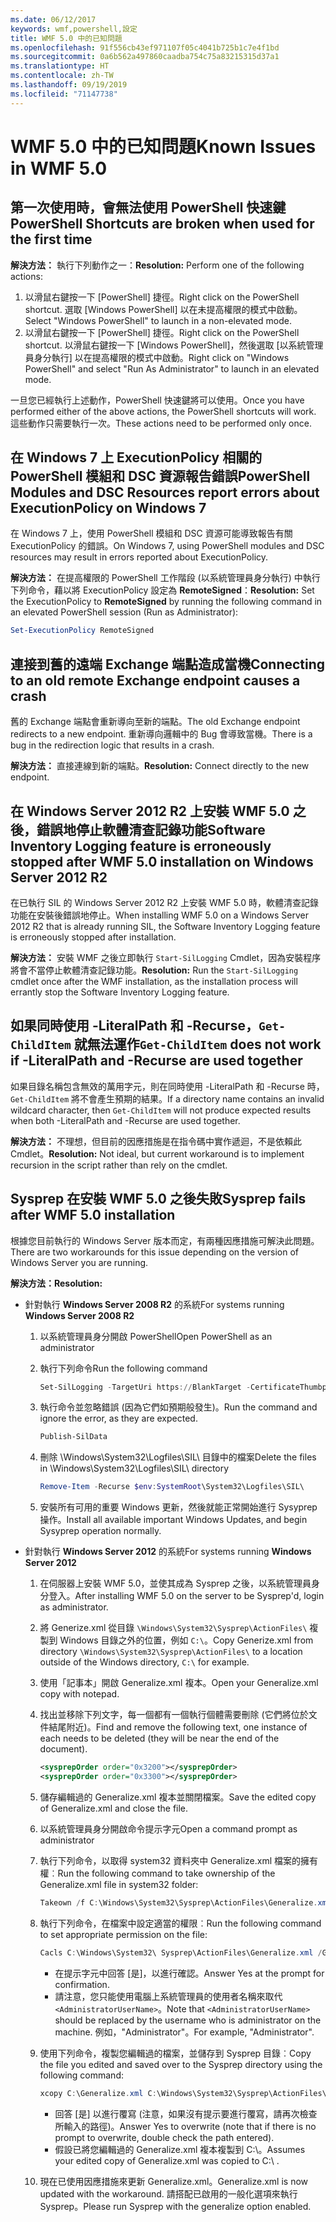 ```yaml
---
ms.date: 06/12/2017
keywords: wmf,powershell,設定
title: WMF 5.0 中的已知問題
ms.openlocfilehash: 91f556cb43ef971107f05c4041b725b1c7e4f1bd
ms.sourcegitcommit: 0a6b562a497860caadba754c75a83215315d37a1
ms.translationtype: HT
ms.contentlocale: zh-TW
ms.lasthandoff: 09/19/2019
ms.locfileid: "71147738"
---
```

# <a name="known-issues-in-wmf-50"></a><span data-ttu-id="dfc91-103">WMF 5.0 中的已知問題</span><span class="sxs-lookup"><span data-stu-id="dfc91-103">Known Issues in WMF 5.0</span></span>

## <a name="powershell-shortcuts-are-broken-when-used-for-the-first-time"></a><span data-ttu-id="dfc91-104">第一次使用時，會無法使用 PowerShell 快速鍵</span><span class="sxs-lookup"><span data-stu-id="dfc91-104">PowerShell Shortcuts are broken when used for the first time</span></span>

<span data-ttu-id="dfc91-105">**解決方法：** 執行下列動作之一：</span><span class="sxs-lookup"><span data-stu-id="dfc91-105">**Resolution:** Perform one of the following actions:</span></span>

1. <span data-ttu-id="dfc91-106">以滑鼠右鍵按一下 [PowerShell] 捷徑。</span><span class="sxs-lookup"><span data-stu-id="dfc91-106">Right click on the PowerShell shortcut.</span></span> <span data-ttu-id="dfc91-107">選取 [Windows PowerShell] 以在未提高權限的模式中啟動。</span><span class="sxs-lookup"><span data-stu-id="dfc91-107">Select "Windows PowerShell" to launch in a non-elevated mode.</span></span>
2. <span data-ttu-id="dfc91-108">以滑鼠右鍵按一下 [PowerShell] 捷徑。</span><span class="sxs-lookup"><span data-stu-id="dfc91-108">Right click on the PowerShell shortcut.</span></span> <span data-ttu-id="dfc91-109">以滑鼠右鍵按一下 [Windows PowerShell]，然後選取 [以系統管理員身分執行] 以在提高權限的模式中啟動。</span><span class="sxs-lookup"><span data-stu-id="dfc91-109">Right click on "Windows PowerShell" and select "Run As Administrator" to launch in an elevated mode.</span></span>

<span data-ttu-id="dfc91-110">一旦您已經執行上述動作，PowerShell 快速鍵將可以使用。</span><span class="sxs-lookup"><span data-stu-id="dfc91-110">Once you have performed either of the above actions, the PowerShell shortcuts will work.</span></span> <span data-ttu-id="dfc91-111">這些動作只需要執行一次。</span><span class="sxs-lookup"><span data-stu-id="dfc91-111">These actions need to be performed only once.</span></span>

## <a name="powershell-modules-and-dsc-resources-report-errors-about-executionpolicy-on-windows-7"></a><span data-ttu-id="dfc91-112">在 Windows 7 上 ExecutionPolicy 相關的 PowerShell 模組和 DSC 資源報告錯誤</span><span class="sxs-lookup"><span data-stu-id="dfc91-112">PowerShell Modules and DSC Resources report errors about ExecutionPolicy on Windows 7</span></span>

<span data-ttu-id="dfc91-113">在 Windows 7 上，使用 PowerShell 模組和 DSC 資源可能導致報告有關 ExecutionPolicy 的錯誤。</span><span class="sxs-lookup"><span data-stu-id="dfc91-113">On Windows 7, using PowerShell modules and DSC resources may result in errors reported about ExecutionPolicy.</span></span>

<span data-ttu-id="dfc91-114">**解決方法：** 在提高權限的 PowerShell 工作階段 (以系統管理員身分執行) 中執行下列命令，藉以將 ExecutionPolicy 設定為 **RemoteSigned**：</span><span class="sxs-lookup"><span data-stu-id="dfc91-114">**Resolution:** Set the ExecutionPolicy to **RemoteSigned** by running the following command in an elevated PowerShell session (Run as Administrator):</span></span>

```powershell
Set-ExecutionPolicy RemoteSigned
```

## <a name="connecting-to-an-old-remote-exchange-endpoint-causes-a-crash"></a><span data-ttu-id="dfc91-115">連接到舊的遠端 Exchange 端點造成當機</span><span class="sxs-lookup"><span data-stu-id="dfc91-115">Connecting to an old remote Exchange endpoint causes a crash</span></span>

<span data-ttu-id="dfc91-116">舊的 Exchange 端點會重新導向至新的端點。</span><span class="sxs-lookup"><span data-stu-id="dfc91-116">The old Exchange endpoint redirects to a new endpoint.</span></span> <span data-ttu-id="dfc91-117">重新導向邏輯中的 Bug 會導致當機。</span><span class="sxs-lookup"><span data-stu-id="dfc91-117">There is a bug in the redirection logic that results in a crash.</span></span>

<span data-ttu-id="dfc91-118">**解決方法：** 直接連線到新的端點。</span><span class="sxs-lookup"><span data-stu-id="dfc91-118">**Resolution:** Connect directly to the new endpoint.</span></span>

## <a name="software-inventory-logging-feature-is-erroneously-stopped-after-wmf-50-installation-on-windows-server-2012-r2"></a><span data-ttu-id="dfc91-119">在 Windows Server 2012 R2 上安裝 WMF 5.0 之後，錯誤地停止軟體清查記錄功能</span><span class="sxs-lookup"><span data-stu-id="dfc91-119">Software Inventory Logging feature is erroneously stopped after WMF 5.0 installation on Windows Server 2012 R2</span></span>

<span data-ttu-id="dfc91-120">在已執行 SIL 的 Windows Server 2012 R2 上安裝 WMF 5.0 時，軟體清查記錄功能在安裝後錯誤地停止。</span><span class="sxs-lookup"><span data-stu-id="dfc91-120">When installing WMF 5.0 on a Windows Server 2012 R2 that is already running SIL, the Software Inventory Logging feature is erroneously stopped after installation.</span></span>

<span data-ttu-id="dfc91-121">**解決方法：** 安裝 WMF 之後立即執行 `Start-SilLogging` Cmdlet，因為安裝程序將會不當停止軟體清查記錄功能。</span><span class="sxs-lookup"><span data-stu-id="dfc91-121">**Resolution:** Run the `Start-SilLogging` cmdlet once after the WMF installation, as the installation process will errantly stop the Software Inventory Logging feature.</span></span>

## <a name="get-childitem-does-not-work-if--literalpath-and--recurse-are-used-together"></a><span data-ttu-id="dfc91-122">如果同時使用 -LiteralPath 和 -Recurse，`Get-ChildItem` 就無法運作</span><span class="sxs-lookup"><span data-stu-id="dfc91-122">`Get-ChildItem` does not work if -LiteralPath and -Recurse are used together</span></span>

<span data-ttu-id="dfc91-123">如果目錄名稱包含無效的萬用字元，則在同時使用 -LiteralPath 和 -Recurse 時，`Get-ChildItem` 將不會產生預期的結果。</span><span class="sxs-lookup"><span data-stu-id="dfc91-123">If a directory name contains an invalid wildcard character, then `Get-ChildItem` will not produce expected results when both -LiteralPath and -Recurse are used together.</span></span>

<span data-ttu-id="dfc91-124">**解決方法：** 不理想，但目前的因應措施是在指令碼中實作遞迴，不是依賴此 Cmdlet。</span><span class="sxs-lookup"><span data-stu-id="dfc91-124">**Resolution:** Not ideal, but current workaround is to implement recursion in the script rather than rely on the cmdlet.</span></span>

## <a name="sysprep-fails-after-wmf-50-installation"></a><span data-ttu-id="dfc91-125">Sysprep 在安裝 WMF 5.0 之後失敗</span><span class="sxs-lookup"><span data-stu-id="dfc91-125">Sysprep fails after WMF 5.0 installation</span></span>

<span data-ttu-id="dfc91-126">根據您目前執行的 Windows Server 版本而定，有兩種因應措施可解決此問題。</span><span class="sxs-lookup"><span data-stu-id="dfc91-126">There are two workarounds for this issue depending on the version of Windows Server you are running.</span></span>

<span data-ttu-id="dfc91-127">**解決方法：**</span><span class="sxs-lookup"><span data-stu-id="dfc91-127">**Resolution:**</span></span>

- <span data-ttu-id="dfc91-128">針對執行 **Windows Server 2008 R2** 的系統</span><span class="sxs-lookup"><span data-stu-id="dfc91-128">For systems running **Windows Server 2008 R2**</span></span>
  1. <span data-ttu-id="dfc91-129">以系統管理員身分開啟 PowerShell</span><span class="sxs-lookup"><span data-stu-id="dfc91-129">Open PowerShell as an administrator</span></span>
  2. <span data-ttu-id="dfc91-130">執行下列命令</span><span class="sxs-lookup"><span data-stu-id="dfc91-130">Run the following command</span></span>

     ```powershell
     Set-SilLogging -TargetUri https://BlankTarget -CertificateThumbprint 0123456789
     ```

  3. <span data-ttu-id="dfc91-131">執行命令並忽略錯誤 (因為它們如預期般發生)。</span><span class="sxs-lookup"><span data-stu-id="dfc91-131">Run the command and ignore the error, as they are expected.</span></span>

     ```powershell
     Publish-SilData
     ```

  4. <span data-ttu-id="dfc91-132">刪除 \Windows\System32\Logfiles\SIL\ 目錄中的檔案</span><span class="sxs-lookup"><span data-stu-id="dfc91-132">Delete the files in  \Windows\System32\Logfiles\SIL\ directory</span></span>

     ```powershell
     Remove-Item -Recurse $env:SystemRoot\System32\Logfiles\SIL\
     ```

  5. <span data-ttu-id="dfc91-133">安裝所有可用的重要 Windows 更新，然後就能正常開始進行 Sysyprep 操作。</span><span class="sxs-lookup"><span data-stu-id="dfc91-133">Install all available important Windows Updates, and begin Sysyprep operation normally.</span></span>

- <span data-ttu-id="dfc91-134">針對執行 **Windows Server 2012** 的系統</span><span class="sxs-lookup"><span data-stu-id="dfc91-134">For systems running **Windows Server 2012**</span></span>
  1. <span data-ttu-id="dfc91-135">在伺服器上安裝 WMF 5.0，並使其成為 Sysprep 之後，以系統管理員身分登入。</span><span class="sxs-lookup"><span data-stu-id="dfc91-135">After installing WMF 5.0 on the server to be Sysprep'd, login as administrator.</span></span>
  2. <span data-ttu-id="dfc91-136">將 Generize.xml 從目錄 `\Windows\System32\Sysprep\ActionFiles\` 複製到 Windows 目錄之外的位置，例如 `C:\`。</span><span class="sxs-lookup"><span data-stu-id="dfc91-136">Copy Generize.xml from directory `\Windows\System32\Sysprep\ActionFiles\` to a location outside of the Windows directory, `C:\` for example.</span></span>
  3. <span data-ttu-id="dfc91-137">使用「記事本」開啟 Generalize.xml 複本。</span><span class="sxs-lookup"><span data-stu-id="dfc91-137">Open your Generalize.xml copy with notepad.</span></span>
  4. <span data-ttu-id="dfc91-138">找出並移除下列文字，每一個都有一個執行個體需要刪除 (它們將位於文件結尾附近)。</span><span class="sxs-lookup"><span data-stu-id="dfc91-138">Find and remove the following text, one instance of each needs to be deleted (they will be near the end of the document).</span></span>

     ```xml
     <sysprepOrder order="0x3200"></sysprepOrder>
     <sysprepOrder order="0x3300"></sysprepOrder>
     ```

  5. <span data-ttu-id="dfc91-139">儲存編輯過的 Generalize.xml 複本並關閉檔案。</span><span class="sxs-lookup"><span data-stu-id="dfc91-139">Save the edited copy of Generalize.xml and close the file.</span></span>
  6. <span data-ttu-id="dfc91-140">以系統管理員身分開啟命令提示字元</span><span class="sxs-lookup"><span data-stu-id="dfc91-140">Open a command prompt as administrator</span></span>
  7. <span data-ttu-id="dfc91-141">執行下列命令，以取得 system32 資料夾中 Generalize.xml 檔案的擁有權︰</span><span class="sxs-lookup"><span data-stu-id="dfc91-141">Run the following command to take ownership of the Generalize.xml file in system32 folder:</span></span>

     ```powershell
     Takeown /f C:\Windows\System32\Sysprep\ActionFiles\Generalize.xml
     ```

  8. <span data-ttu-id="dfc91-142">執行下列命令，在檔案中設定適當的權限︰</span><span class="sxs-lookup"><span data-stu-id="dfc91-142">Run the following command to set appropriate permission on the file:</span></span>

     ```powershell
     Cacls C:\Windows\System32\ Sysprep\ActionFiles\Generalize.xml /G `<AdministratorUserName>`:F
     ```

     - <span data-ttu-id="dfc91-143">在提示字元中回答 [是]，以進行確認。</span><span class="sxs-lookup"><span data-stu-id="dfc91-143">Answer Yes at the prompt for confirmation.</span></span>
     - <span data-ttu-id="dfc91-144">請注意，您只能使用電腦上系統管理員的使用者名稱來取代 `<AdministratorUserName>`。</span><span class="sxs-lookup"><span data-stu-id="dfc91-144">Note that `<AdministratorUserName>` should be replaced by the username who is administrator on the machine.</span></span> <span data-ttu-id="dfc91-145">例如，"Administrator"。</span><span class="sxs-lookup"><span data-stu-id="dfc91-145">For example, "Administrator".</span></span>

  9. <span data-ttu-id="dfc91-146">使用下列命令，複製您編輯過的檔案，並儲存到 Sysprep 目錄︰</span><span class="sxs-lookup"><span data-stu-id="dfc91-146">Copy the file you edited and saved over to the Sysprep directory using the following command:</span></span>

     ```powershell
     xcopy C:\Generalize.xml C:\Windows\System32\Sysprep\ActionFiles\Generalize.xml
     ```

     - <span data-ttu-id="dfc91-147">回答 [是] 以進行覆寫 (注意，如果沒有提示要進行覆寫，請再次檢查所輸入的路徑)。</span><span class="sxs-lookup"><span data-stu-id="dfc91-147">Answer Yes to overwrite (note that if there is no prompt to overwrite, double check the path entered).</span></span>
     - <span data-ttu-id="dfc91-148">假設已將您編輯過的 Generalize.xml 複本複製到 C:\。</span><span class="sxs-lookup"><span data-stu-id="dfc91-148">Assumes your edited copy of Generalize.xml was copied to C:\ .</span></span>

  10. <span data-ttu-id="dfc91-149">現在已使用因應措施來更新 Generalize.xml。</span><span class="sxs-lookup"><span data-stu-id="dfc91-149">Generalize.xml is now updated with the workaround.</span></span> <span data-ttu-id="dfc91-150">請搭配已啟用的一般化選項來執行 Sysprep。</span><span class="sxs-lookup"><span data-stu-id="dfc91-150">Please run Sysprep with the generalize option enabled.</span></span>